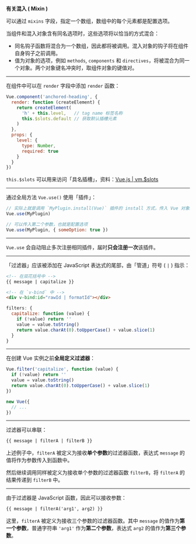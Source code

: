 **有关混入 ( Mixin )**

可以通过 `mixins` 字段，指定一个数组，数组中的每个元素都是配置选项。

当组件和混入对象含有同名选项时，这些选项将以恰当的方式混合：

- 同名钩子函数将混合为一个数组，因此都将被调用。混入对象的钩子将在组件自身钩子之前调用。
- 值为对象的选项，例如 `methods`, `components` 和 `directives`，将被混合为同一个对象。两个对象键名冲突时，取组件对象的键值对。

---

在组件中可以在 `render` 字段中添加 `render` 函数：

```javascript
Vue.component('anchored-heading', {
  render: function (createElement) {
    return createElement(
      'h' + this.level,   // tag name 标签名称
      this.$slots.default // 获取默认插槽元素
    )
  },
  props: {
    level: {
      type: Number,
      required: true
    }
  }
})
```

`this.$slots` 可以用来访问「具名插槽」，资料：[Vue.js | vm.$slots](https://cn.vuejs.org/v2/api/#vm-slots)

---

通过全局方法 `Vue.use()` 使用「插件」：

```javascript
// 实际上就是调用 `MyPlugin.install(Vue)` 插件的 install 方式，传入 Vue 对象。
Vue.use(MyPlugin)

// 可以传入第二个参数，也就是配置选项
Vue.use(MyPlugin, { someOption: true })
```

---

`Vue.use` 会自动阻止多次注册相同插件，届时**只会注册一次**该插件。

---

「过滤器」应该被添加在 JavaScript 表达式的尾部，由「管道」符号 ( `|` ) 指示：

```html
<!-- 在双花括号中 -->
{{ message | capitalize }}

<!-- 在 `v-bind` 中 -->
<div v-bind:id="rawId | formatId"></div>
```

```javascript
filters: {
  capitalize: function (value) {
    if (!value) return ''
    value = value.toString()
    return value.charAt(0).toUpperCase() + value.slice(1)
  }
}
```

---

在创建 Vue 实例之前**全局定义过滤器**：

```javascript
Vue.filter('capitalize', function (value) {
  if (!value) return ''
  value = value.toString()
  return value.charAt(0).toUpperCase() + value.slice(1)
})

new Vue({
  // ...
})
```

---

过滤器可以串联：

```html
{{ message | filterA | filterB }}
```

上述例子中，`filterA` 被定义为接收**单个参数**的过滤器函数，表达式 `message` 的值将作为参数传入到函数中。

然后继续调用同样被定义为接收单个参数的过滤器函数 `filterB`，将 `filterA` 的结果传递到 `filterB` 中。

---

由于过滤器是 JavaScript 函数，因此可以接收参数：

```html
{{ message | filterA('arg1', arg2) }}
```

这里，`filterA` 被定义为接收三个参数的过滤器函数。其中 `message` 的值作为**第一个参数**，普通字符串 `'arg1'` 作为**第二个参数**，表达式 `arg2` 的值作为**第三个参数**。